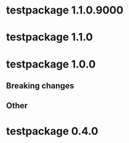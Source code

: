 # testpackage 1.1.0.9000

# testpackage 1.1.0

# testpackage 1.0.0

## Breaking changes

## Other

# testpackage 0.4.0
